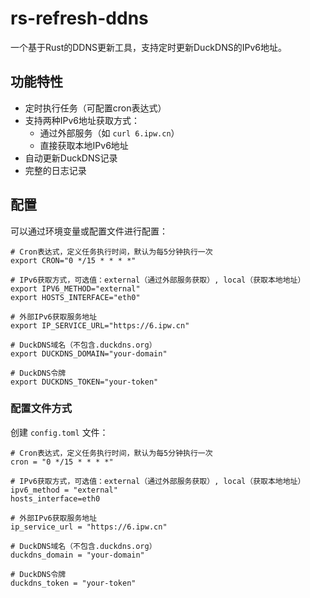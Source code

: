 # rs-refresh-ddns

一个基于Rust的DDNS更新工具，支持定时更新DuckDNS的IPv6地址。

## 功能特性

- 定时执行任务（可配置cron表达式）
- 支持两种IPv6地址获取方式：
  - 通过外部服务（如 `curl 6.ipw.cn`）
  - 直接获取本地IPv6地址
- 自动更新DuckDNS记录
- 完整的日志记录

## 配置

可以通过环境变量或配置文件进行配置：
```shell
# Cron表达式，定义任务执行时间，默认为每5分钟执行一次
export CRON="0 */15 * * * *"

# IPv6获取方式，可选值：external（通过外部服务获取）, local（获取本地地址）
export IPV6_METHOD="external"
export HOSTS_INTERFACE="eth0"

# 外部IPv6获取服务地址
export IP_SERVICE_URL="https://6.ipw.cn"

# DuckDNS域名（不包含.duckdns.org）
export DUCKDNS_DOMAIN="your-domain"

# DuckDNS令牌
export DUCKDNS_TOKEN="your-token"
```


### 配置文件方式

创建 `config.toml` 文件：
```
# Cron表达式，定义任务执行时间，默认为每5分钟执行一次
cron = "0 */15 * * * *"

# IPv6获取方式，可选值：external（通过外部服务获取）, local（获取本地地址）
ipv6_method = "external"
hosts_interface=eth0

# 外部IPv6获取服务地址
ip_service_url = "https://6.ipw.cn"

# DuckDNS域名（不包含.duckdns.org）
duckdns_domain = "your-domain"

# DuckDNS令牌
duckdns_token = "your-token"
```

